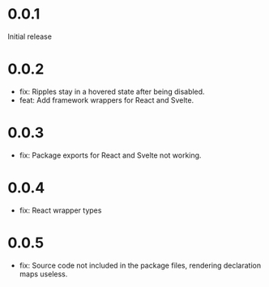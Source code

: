 # 0.0.1
Initial release

# 0.0.2
- fix: Ripples stay in a hovered state after being disabled.
- feat: Add framework wrappers for React and Svelte.

# 0.0.3
- fix: Package exports for React and Svelte not working.

# 0.0.4
- fix: React wrapper types

# 0.0.5
- fix: Source code not included in the package files, rendering declaration maps useless.
